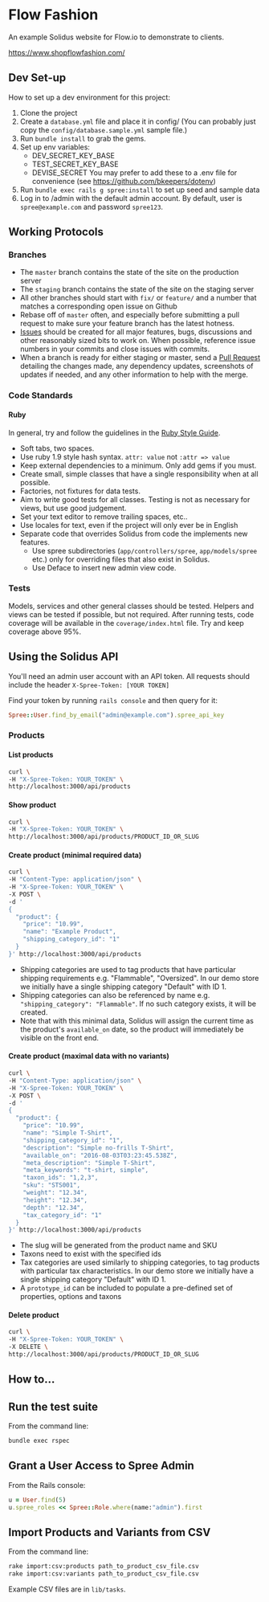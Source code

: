 # Flow Fashion
An example Solidus website for Flow.io to demonstrate to clients.

https://www.shopflowfashion.com/

## Dev Set-up
How to set up a dev environment for this project:

1. Clone the project
2. Create a `database.yml` file and place it in config/ (You can probably just copy the `config/database.sample.yml` sample file.)
3. Run `bundle install` to grab the gems.
4. Set up env variables:
   - DEV_SECRET_KEY_BASE
   - TEST_SECRET_KEY_BASE
   - DEVISE_SECRET
   You may prefer to add these to a .env file for convenience (see https://github.com/bkeepers/dotenv)
5. Run `bundle exec rails g spree:install` to set up seed and sample data
6. Log in to /admin with the default admin account. By default, user is `spree@example.com` and password `spree123`.

## Working Protocols
### Branches
* The `master` branch contains the state of the site on the production server
* The `staging` branch contains the state of the site on the staging server
* All other branches should start with `fix/` or `feature/` and a number that matches a corresponding open issue on Github
* Rebase off of `master` often, and especially before submitting a pull request to make sure your feature branch has the latest hotness.
* [Issues](https://github.com/resolve/flow_solidus_demo/issues) should be created for all major features, bugs, discussions and other reasonably sized bits to work on. When possible, reference issue numbers in your commits and close issues with commits.
* When a branch is ready for either staging or master, send a [Pull Request](https://github.com/resolve/flow_solidus_demo/pull/new/master) detailing the changes made, any dependency updates, screenshots of updates if needed, and any other information to help with the merge.

### Code Standards
#### Ruby
In general, try and follow the guidelines in the [Ruby Style Guide](https://github.com/bbatsov/ruby-style-guide).
* Soft tabs, two spaces.
* Use ruby 1.9 style hash syntax. `attr: value` not `:attr => value`
* Keep external dependencies to a minimum. Only add gems if you must.
* Create small, simple classes that have a single responsibility when at all possible.
* Factories, not fixtures for data tests.
* Aim to write good tests for all classes. Testing is not as necessary for views, but use good judgement.
* Set your text editor to remove trailing spaces, etc..
* Use locales for text, even if the project will only ever be in English
* Separate code that overrides Solidus from code the implements new features.
  * Use spree subdirectories (`app/controllers/spree`, `app/models/spree` etc.) only for overriding files that also exist in Solidus.
  * Use Deface to insert new admin view code.
### Tests
Models, services and other general classes should be tested. Helpers and views can be tested if possible, but not required.
After running tests, code coverage will be available in the `coverage/index.html` file. Try and keep coverage above 95%.

## Using the Solidus API
You'll need an admin user account with an API token. All requests should include the header
`X-Spree-Token: [YOUR TOKEN]`

Find your token by running `rails console` and then query for it:

```ruby
Spree::User.find_by_email("admin@example.com").spree_api_key
```

### Products
#### List products

```bash
curl \
-H "X-Spree-Token: YOUR_TOKEN" \
http://localhost:3000/api/products
```

#### Show product

```bash
curl \
-H "X-Spree-Token: YOUR_TOKEN" \
http://localhost:3000/api/products/PRODUCT_ID_OR_SLUG
```

#### Create product (minimal required data)

```bash
curl \
-H "Content-Type: application/json" \
-H "X-Spree-Token: YOUR_TOKEN" \
-X POST \
-d '
{
  "product": {
    "price": "10.99",
    "name": "Example Product",
    "shipping_category_id": "1"
  }
}' http://localhost:3000/api/products
```

- Shipping categories are used to tag products that have particular shipping requirements e.g. "Flammable", "Oversized". In our demo store we initially have a single shipping category "Default" with ID 1.
- Shipping categories can also be referenced by name e.g. `"shipping_category": "Flammable"`. If no such category exists, it will be created.
- Note that with this minimal data, Solidus will assign the current time as the product's `available_on` date, so the product will immediately be visible on the front end.

#### Create product (maximal data with no variants)
```bash
curl \
-H "Content-Type: application/json" \
-H "X-Spree-Token: YOUR_TOKEN" \
-X POST \
-d '
{
  "product": {
    "price": "10.99",
    "name": "Simple T-Shirt",
    "shipping_category_id": "1",
    "description": "Simple no-frills T-Shirt",
    "available_on": "2016-08-03T03:23:45.538Z",
    "meta_description": "Simple T-Shirt",
    "meta_keywords": "t-shirt, simple",
    "taxon_ids": "1,2,3",
    "sku": "STS001",
    "weight": "12.34",
    "height": "12.34",
    "depth": "12.34",
    "tax_category_id": "1"
  }
}' http://localhost:3000/api/products
```

- The slug will be generated from the product name and SKU
- Taxons need to exist with the specified ids
- Tax categories are used similarly to shipping categories, to tag products with particular tax characteristics. In our demo store we initially have a single shipping category "Default" with ID 1.
- A `prototype_id` can be included to populate a pre-defined set of properties, options and taxons

#### Delete product
```bash
curl \
-H "X-Spree-Token: YOUR_TOKEN" \
-X DELETE \
http://localhost:3000/api/products/PRODUCT_ID_OR_SLUG
```

## How to...
## Run the test suite
From the command line:
```bash
bundle exec rspec
```
## Grant a User Access to Spree Admin
From the Rails console:
```ruby
u = User.find(5)
u.spree_roles << Spree::Role.where(name:"admin").first
```
## Import Products and Variants from CSV
From the command line:
```bash
rake import:csv:products path_to_product_csv_file.csv
rake import:csv:variants path_to_product_csv_file.csv
```
Example CSV files are in `lib/tasks`.
